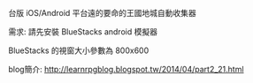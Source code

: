 台版 iOS/Android 平台遠的要命的王國地城自動收集器

需求: 請先安裝 BlueStacks android 模擬器

BlueStacks 的視窗大小參數為 800x600

blog簡介: http://learnrpgblog.blogspot.tw/2014/04/part2_21.html
